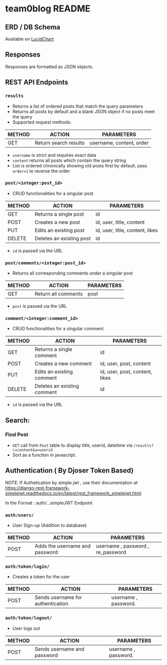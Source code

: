 # team0blog README

## ERD / DB Schema
Available on [LucidChart](https://lucid.app/lucidchart/1e724cd3-96a3-4ccb-8882-86f0eb65a756/edit?viewport_loc=-190%2C116%2C2560%2C1168%2C0_0&invitationId=inv_dbb6ec66-c1e8-4a25-a315-0d4320e5f49c)

## Responses
Responses are formatted as JSON objects.

## REST API Endpoints
### `results`
- Returns a list of ordered posts that match the query parameters
- Returns all posts by default and a blank JSON object if no posts meet the query
- Supported request methods:

| METHOD | ACTION                | PARAMETERS               |
|--------|-----------------------|--------------------------|
| GET    | Return search results | username, content, order |

- `username` is strict and requires exact data
- `content` returns all posts which contain the query string
- List is ordered chronically showing old posts first by default, pass `order=1` to reverse the order

### `post/<integer:post_id>`
- CRUD functionalities for a singular post

| METHOD | ACTION                   | PARAMETERS                      |
|--------|--------------------------|---------------------------------|
| GET    | Returns a single post    | id                              |
| POST   | Creates a new post       | id, user, title, content        |
| PUT    | Edits an existing post   | id, user, title, content, likes |
| DELETE | Deletes an existing post | id                              |

- `id` is passed via the URL

### `post/comments/<integer:post_id>`
- Returns all corresponding comments under a singular post

| METHOD | ACTION              | PARAMETERS |
|--------|---------------------|------------|
| GET    | Return all comments | post       |

- `post` is passed via the URL

### `comment/<integer:comment_id>`
- CRUD functionalities for a singular comment

| METHOD | ACTION                      | PARAMETERS                     |
|--------|-----------------------------|--------------------------------|
| GET    | Returns a single comment    | id                             |
| POST   | Creates a new comment       | id, user, post, content        |
| PUT    | Edits an existing comment   | id, user, post, content, likes |
| DELETE | Deletes an existing comment | id                             |

- `id` is passed via the URL

## Search:
### Find Post
- `GET` call from `Post` table to display title, userid, datetime via `/results?c=content&u=userid`
- Sort as a function in javascript. 

## Authentication ( By Djoser Token Based)

NOTE: If Authetication by simple jwt , use their documentation at https://django-rest-framework-simplejwt.readthedocs.io/en/latest/rest_framework_simplejwt.html

In the Format :
auth/...simpleJWT Endpoint


### `auth/users/`
- User Sign-up (Addition to database)

|  METHOD   |            ACTION                   |          PARAMETERS                |
| --------- | ----------------------------------- | ---------------------------------- |
|  POST     | Adds the username and password      | username , password , re_password  |

### `auth/token/login/`
- Creates a token for the user
  
| METHOD  |            ACTION                 |          PARAMETERS              |
|---------|-----------------------------------|----------------------------------|
| POST    |  Sends username for authentication| username , password.             |

### `auth/token/logout/`
- User logs out 

| METHOD  |            ACTION                 |          PARAMETERS              |
|---------|-----------------------------------|----------------------------------|
| POST    | Sends username and password       | username , password.             |
